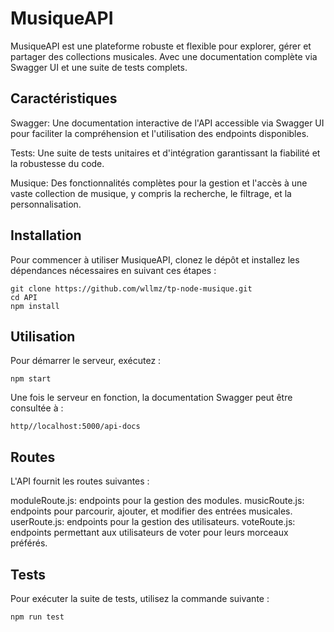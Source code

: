 # MusiqueAPI
MusiqueAPI est une plateforme robuste et flexible pour explorer, gérer et partager des collections musicales. Avec une documentation complète via Swagger UI et une suite de tests complets.

## Caractéristiques

Swagger: Une documentation interactive de l'API accessible via Swagger UI pour faciliter la compréhension et l'utilisation des endpoints disponibles.

Tests: Une suite de tests unitaires et d'intégration garantissant la fiabilité et la robustesse du code.

Musique: Des fonctionnalités complètes pour la gestion et l'accès à une vaste collection de musique, y compris la recherche, le filtrage, et la personnalisation.

## Installation
Pour commencer à utiliser MusiqueAPI, clonez le dépôt et installez les dépendances nécessaires en suivant ces étapes :

```
git clone https://github.com/wllmz/tp-node-musique.git
cd API
npm install
```
 ## Utilisation

Pour démarrer le serveur, exécutez :

```
npm start
```
Une fois le serveur en fonction, la documentation Swagger peut être consultée à :
```
http//localhost:5000/api-docs
```

## Routes
L'API fournit les routes suivantes :

moduleRoute.js: endpoints pour la gestion des modules.
musicRoute.js: endpoints pour parcourir, ajouter, et modifier des entrées musicales.
userRoute.js: endpoints pour la gestion des utilisateurs.
voteRoute.js: endpoints permettant aux utilisateurs de voter pour leurs morceaux préférés.


## Tests
Pour exécuter la suite de tests, utilisez la commande suivante :

```
npm run test
```
